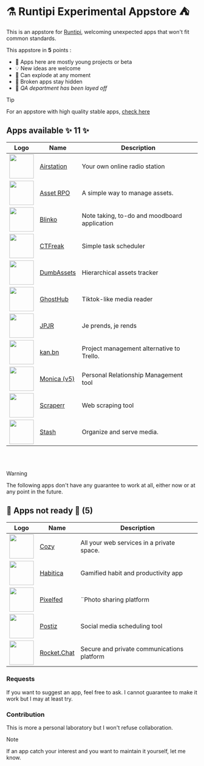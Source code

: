 # ⚗ Runtipi Experimental Appstore ⛺️

This is an appstore for [Runtipi](https://runtipi.io), welcoming unexpected apps that won't fit common standards.

This appstore in **5** points :

- 🌱 Apps here are mostly young projects or beta
- 💡 New ideas are welcome
- 🧪 Can explode at any moment
- 🙈 Broken apps stay hidden
- 🤫 _QA department has been layed off_

> [!TIP]  
> For an appstore with high quality stable apps, [check here](https://github.com/Lancelot-Enguerrand/Runtipi-Appstore)

## Apps available ✨ 11 ✨

|                           Logo                           | Name                                                   | Description                                  |
| :------------------------------------------------------: | ------------------------------------------------------ | -------------------------------------------- |
| <img src="apps/airstation/metadata/logo.jpg" width="64"> | [Airstation](https://github.com/cheatsnake/airstation) | Your own online radio station                |
| <img src="apps/asset-rpo/metadata/logo.jpg" width="64">  | [Asset RPO](https://github.com/Red-Panda-One/asset)    | A simple way to manage assets.               |
|   <img src="apps/blinko/metadata/logo.jpg" width="64">   | [Blinko](https://github.com/blinko-space/blinko)       | Note taking, to-do and moodboard application |
|  <img src="apps/ctfreak/metadata/logo.jpg" width="64">   | [CTFreak](https://ctfreak.com/)                        | Simple task scheduler                        |
| <img src="apps/dumbassets/metadata/logo.jpg" width="64"> | [DumbAssets](https://github.com/DumbWareio/DumbAssets) | Hierarchical assets tracker                  |
|  <img src="apps/ghosthub/metadata/logo.jpg" width="64">  | [GhostHub](https://github.com/BleedingXiko/GhostHub)   | Tiktok-like media reader                     |
|    <img src="apps/jpjr/metadata/logo.jpg" width="64">    | [JPJR](https://github.com/lfpoulain/jpjr)              | Je prends, je rends                          |
|   <img src="apps/kanbn/metadata/logo.jpg" width="64">    | [kan.bn](https://github.com/kanbn/kan)                 | Project management alternative to Trello.    |
|  <img src="apps/monica-5/metadata/logo.jpg" width="64">  | [Monica (v5)](https://github.com/monicahq/monica)      | Personal Relationship Management tool        |
|  <img src="apps/scraperr/metadata/logo.jpg" width="64">  | [Scraperr](https://github.com/jaypyles/Scraperr)       | Web scraping tool                            |
|   <img src="apps/stash/metadata/logo.jpg" width="64">    | [Stash](https://github.com/stashapp/stash)             | Organize and serve media.                    |

<br><br>

> [!WARNING]
> The following apps don't have any guarantee to work at all, either now or at any point in the future.

## 🚧 Apps not ready 🔨 (5)

|                           Logo                           | Name                                                     | Description                                |
| :------------------------------------------------------: | -------------------------------------------------------- | ------------------------------------------ |
|    <img src="apps/cozy/metadata/logo.jpg" width="64">    | [Cozy](https://github.com/cozy/cozy-stack)               | All your web services in a private space.  |
|  <img src="apps/habitica/metadata/logo.jpg" width="64">  | [Habitica](https://github.com/awinterstein/habitica)     | Gamified habit and productivity app        |
|  <img src="apps/pixelfed/metadata/logo.jpg" width="64">  | [Pixelfed](https://github.com/pixelfed/pixelfeda)        | ¨Photo sharing platform                    |
|   <img src="apps/postiz/metadata/logo.jpg" width="64">   | [Postiz](https://github.com/gitroomhq/postiz-app/)       | Social media scheduling tool               |
| <img src="apps/rocketchat/metadata/logo.jpg" width="64"> | [Rocket.Chat](https://github.com/RocketChat/Rocket.Chat) | Secure and private communications platform |

### Requests

If you want to suggest an app, feel free to ask.
I cannot guarantee to make it work but I may at least try.

### Contribution

This is more a personal laboratory but I won't refuse collaboration.

> [!NOTE]
> If an app catch your interest and you want to maintain it yourself, let me know.
